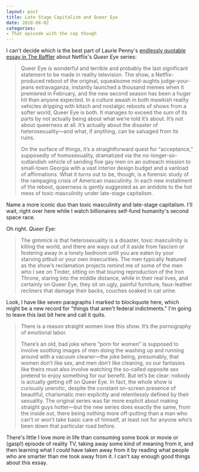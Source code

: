 ```yaml
---
layout: post
title: Late Stage Capitalism and Queer Eye
date: 2018-08-02
categories: 
- That episode with the cop though
---
```


I can't decide which is the best part of Laurie Penny's [endlessly quotable essay in The Baffler](https://thebaffler.com/latest/the-queer-art-of-failing-better-penny) about Netflix's *Queer Eye* series:

> Queer Eye is wonderful and terrible and probably the last significant statement to be made in reality television. The show, a Netflix-produced reboot of the original, squealsome mid-aughts judge-your-jeans extravaganza, instantly launched a thousand memes when it premiered in February, and the new second season has been a huger hit than anyone expected. In a culture awash in both mawkish reality vehicles dripping with kitsch and nostalgic reboots of shows from a softer world, Queer Eye is both. It manages to exceed the sum of its parts by not actually being about what we’re told it’s about. It’s not about queerness at all. It’s actually about the disaster of heterosexuality—and what, if anything, can be salvaged from its ruins.
> 
> On the surface of things, it’s a straightforward quest for “acceptance,” supposedly of homosexuality, dramatized via the no-longer-so-outlandish vehicle of sending five gay men on an outreach mission to small-town Georgia with a vast interior design budget and a vanload of affirmations. What it turns out to be, though, is a forensic study of the rampaging crisis of American masculinity. In each new installment of the reboot, queerness is gently suggested as an antidote to the hot mess of toxic masculinity under late-stage capitalism.

Name a more iconic duo than toxic masculinity and late-stage capitalism. I'll wait, right over here while I watch billionaires self-fund humanity's second space race.

Oh right. *Queer Eye*:

> The gimmick is that heterosexuality is a disaster, toxic masculinity is killing the world, and there are ways out of it aside from fascism or festering away in a lonely bedroom until you are eaten by your starving pitbull or your own insecurities. The men typically featured as the show’s reclamation projects remind me of some of the men who I see on Tinder, sitting on that touring reproduction of the Iron Throne, staring into the middle distance, while in their real lives, and certainly on Queer Eye, they sit on ugly, painful furniture, faux-leather recliners that damage their backs, couches soaked in cat urine.

Look, I have like seven paragraphs I marked to blockquote here, which might be a new record for "things that aren't federal indictments." I'm going to leave this last bit here and call it quits.

> There is a reason straight women love this show. It’s the pornography of emotional labor.
> 
> There’s an old, bad joke where “porn for women” is supposed to involve soothing images of men doing the washing up and running around with a vacuum cleaner—the joke being, presumably, that women don’t like sex, and men don’t like cleaning, so our fantasies like theirs must also involve watching the so-called opposite sex pretend to enjoy something for our benefit. But let’s be clear: nobody is actually getting off on Queer Eye. In fact, the whole show is curiously unerotic, despite the constant on-screen presence of beautiful, charismatic men explicitly and relentlessly defined by their sexuality. The original series was far more explicit about making straight guys hotter—but the new series does exactly the same, from the inside out, there being nothing more off-putting than a man who can’t or won’t take basic care of himself, at least not for anyone who’s been down that particular road before.

There's little I love more in life than consuming some book or movie or (gasp!) episode of reality TV, taking away some kind of meaning from it, and then learning what I *could* have taken away from it by reading what people who are smarter than me took away from it. I can't say enough good things about this essay.
